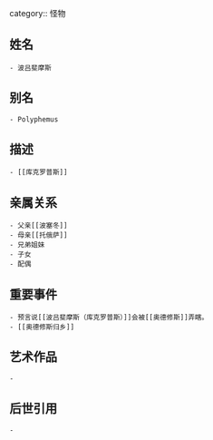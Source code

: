 category:: 怪物
## 姓名
	- 波吕斐摩斯
## 别名
	- Polyphemus
## 描述
	- [[库克罗普斯]]
## 亲属关系
	- 父亲[[波塞冬]]
	- 母亲[[托俄萨]]
	- 兄弟姐妹
	- 子女
	- 配偶
## 重要事件
	- 预言说[[波吕斐摩斯（库克罗普斯）]]会被[[奥德修斯]]弄瞎。
	- [[奥德修斯归乡]]
## 艺术作品
	-
## 后世引用
	-
